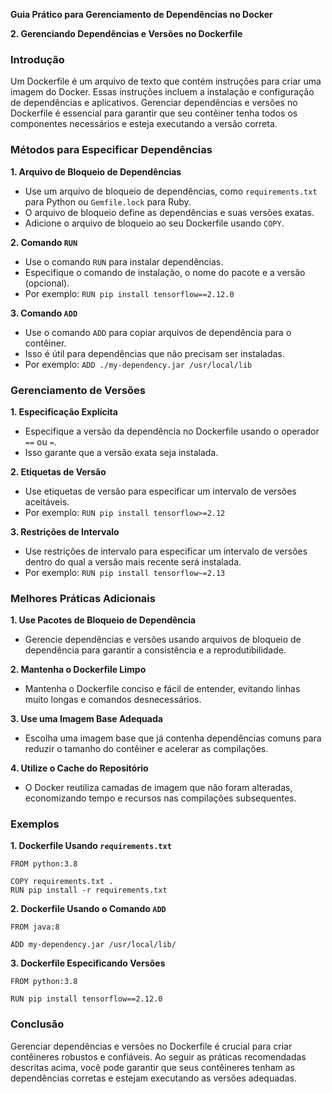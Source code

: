 **Guia Prático para Gerenciamento de Dependências no Docker**

**2. Gerenciando Dependências e Versões no Dockerfile**

### **Introdução**

Um Dockerfile é um arquivo de texto que contém instruções para criar uma imagem do Docker. Essas instruções incluem a instalação e configuração de dependências e aplicativos. Gerenciar dependências e versões no Dockerfile é essencial para garantir que seu contêiner tenha todos os componentes necessários e esteja executando a versão correta.

### **Métodos para Especificar Dependências**

**1. Arquivo de Bloqueio de Dependências**

* Use um arquivo de bloqueio de dependências, como `requirements.txt` para Python ou `Gemfile.lock` para Ruby.
* O arquivo de bloqueio define as dependências e suas versões exatas.
* Adicione o arquivo de bloqueio ao seu Dockerfile usando `COPY`.

**2. Comando `RUN`**

* Use o comando `RUN` para instalar dependências.
* Especifique o comando de instalação, o nome do pacote e a versão (opcional).
* Por exemplo: `RUN pip install tensorflow==2.12.0`

**3. Comando `ADD`**

* Use o comando `ADD` para copiar arquivos de dependência para o contêiner.
* Isso é útil para dependências que não precisam ser instaladas.
* Por exemplo: `ADD ./my-dependency.jar /usr/local/lib`

### **Gerenciamento de Versões**

**1. Especificação Explícita**

* Especifique a versão da dependência no Dockerfile usando o operador `==` ou `=`.
* Isso garante que a versão exata seja instalada.

**2. Etiquetas de Versão**

* Use etiquetas de versão para especificar um intervalo de versões aceitáveis.
* Por exemplo: `RUN pip install tensorflow>=2.12`

**3. Restrições de Intervalo**

* Use restrições de intervalo para especificar um intervalo de versões dentro do qual a versão mais recente será instalada.
* Por exemplo: `RUN pip install tensorflow~=2.13`

### **Melhores Práticas Adicionais**

**1. Use Pacotes de Bloqueio de Dependência**

* Gerencie dependências e versões usando arquivos de bloqueio de dependência para garantir a consistência e a reprodutibilidade.

**2. Mantenha o Dockerfile Limpo**

* Mantenha o Dockerfile conciso e fácil de entender, evitando linhas muito longas e comandos desnecessários.

**3. Use uma Imagem Base Adequada**

* Escolha uma imagem base que já contenha dependências comuns para reduzir o tamanho do contêiner e acelerar as compilações.

**4. Utilize o Cache do Repositório**

* O Docker reutiliza camadas de imagem que não foram alteradas, economizando tempo e recursos nas compilações subsequentes.

### **Exemplos**

**1. Dockerfile Usando `requirements.txt`**

```
FROM python:3.8

COPY requirements.txt .
RUN pip install -r requirements.txt
```

**2. Dockerfile Usando o Comando `ADD`**

```
FROM java:8

ADD my-dependency.jar /usr/local/lib/
```

**3. Dockerfile Especificando Versões**

```
FROM python:3.8

RUN pip install tensorflow==2.12.0
```

### **Conclusão**

Gerenciar dependências e versões no Dockerfile é crucial para criar contêineres robustos e confiáveis. Ao seguir as práticas recomendadas descritas acima, você pode garantir que seus contêineres tenham as dependências corretas e estejam executando as versões adequadas.
